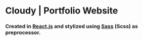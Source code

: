# Cloudy | Portfolio Website

### Created in [React.js](https://reactjs.org) and stylized using [Sass](https://sass-lang.com) (Scss) as preprocessor.